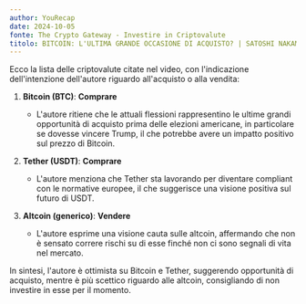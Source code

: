 ```yaml
---
author: YouRecap
date: 2024-10-05
fonte: The Crypto Gateway - Investire in Criptovalute
titolo: BITCOIN: L'ULTIMA GRANDE OCCASIONE DI ACQUISTO? | SATOSHI NAKAMOTO STA PER ESSERE RIVELATO??
---
```


Ecco la lista delle criptovalute citate nel video, con l'indicazione dell'intenzione dell'autore riguardo all'acquisto o alla vendita:

1. **Bitcoin (BTC)**: **Comprare**  
   - L'autore ritiene che le attuali flessioni rappresentino le ultime grandi opportunità di acquisto prima delle elezioni americane, in particolare se dovesse vincere Trump, il che potrebbe avere un impatto positivo sul prezzo di Bitcoin.

2. **Tether (USDT)**: **Comprare**  
   - L'autore menziona che Tether sta lavorando per diventare compliant con le normative europee, il che suggerisce una visione positiva sul futuro di USDT.

3. **Altcoin (generico)**: **Vendere**  
   - L'autore esprime una visione cauta sulle altcoin, affermando che non è sensato correre rischi su di esse finché non ci sono segnali di vita nel mercato. 

In sintesi, l'autore è ottimista su Bitcoin e Tether, suggerendo opportunità di acquisto, mentre è più scettico riguardo alle altcoin, consigliando di non investire in esse per il momento.
